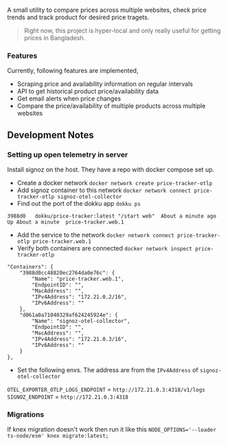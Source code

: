 
A small utility to compare prices across multiple websites, check price trends and track product for desired price tragets.

> Right now, this project is hyper-local and only really useful for getting prices in Bangladesh.

### Features

Currently, following features are implemented,
- Scraping price and availability information on regular intervals
- API to get historical product price/availability data
- Get email alerts when price changes
- Compare the price/availability of multiple products across multiple websites

## Development Notes

### Setting up open telemetry in server

Install signoz on the host. They have a repo with docker compose set up.

- Create a docker network `docker network create price-tracker-otlp`
- Add signoz container to this network `docker network connect price-tracker-otlp signoz-otel-collector`
- Find out the port of the dokku app `dokku ps`

```
3988d0   dokku/price-tracker:latest "/start web"  About a minute ago   Up About a minute  price-tracker.web.1
```
- Add the service to the network `docker network connect price-tracker-otlp price-tracker.web.1`
- Verify both containers are connected `docker network inspect price-tracker-otlp`

```
"Containers": {
    "3988d0cc48820ec2764da0e76c": {
        "Name": "price-tracker.web.1",
        "EndpointID": "",
        "MacAddress": "",
        "IPv4Address": "172.21.0.2/16",
        "IPv6Address": ""
    },
    "d061a0a71040329af624245924e": {
        "Name": "signoz-otel-collector",
        "EndpointID": "",
        "MacAddress": "",
        "IPv4Address": "172.21.0.3/16",
        "IPv6Address": ""
    }
},
```
- Set the following envs. The address are from the `IPv4Address` of `signoz-otel-collector`


`OTEL_EXPORTER_OTLP_LOGS_ENDPOINT` = `http://172.21.0.3:4318/v1/logs`
`SIGNOZ_ENDPOINT` = `http://172.21.0.3:4318`

### Migrations

If knex migration doesn't work then run it like this `NODE_OPTIONS='--loader ts-node/esm' knex migrate:latest;`
